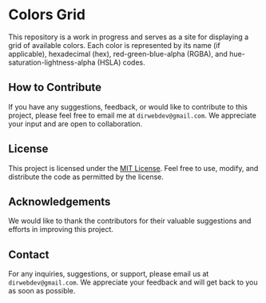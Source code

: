 # Colors Grid

This repository is a work in progress and serves as a site for displaying a grid of available colors. Each color is represented by its name (if applicable), hexadecimal (hex), red-green-blue-alpha (RGBA), and hue-saturation-lightness-alpha (HSLA) codes. 

## How to Contribute

If you have any suggestions, feedback, or would like to contribute to this project, please feel free to email me at `dirwebdev@gmail.com`. We appreciate your input and are open to collaboration.


## License

This project is licensed under the [MIT License](LICENSE). Feel free to use, modify, and distribute the code as permitted by the license.

## Acknowledgements

We would like to thank the contributors for their valuable suggestions and efforts in improving this project.

## Contact

For any inquiries, suggestions, or support, please email us at `dirwebdev@gmail.com`. We appreciate your feedback and will get back to you as soon as possible.